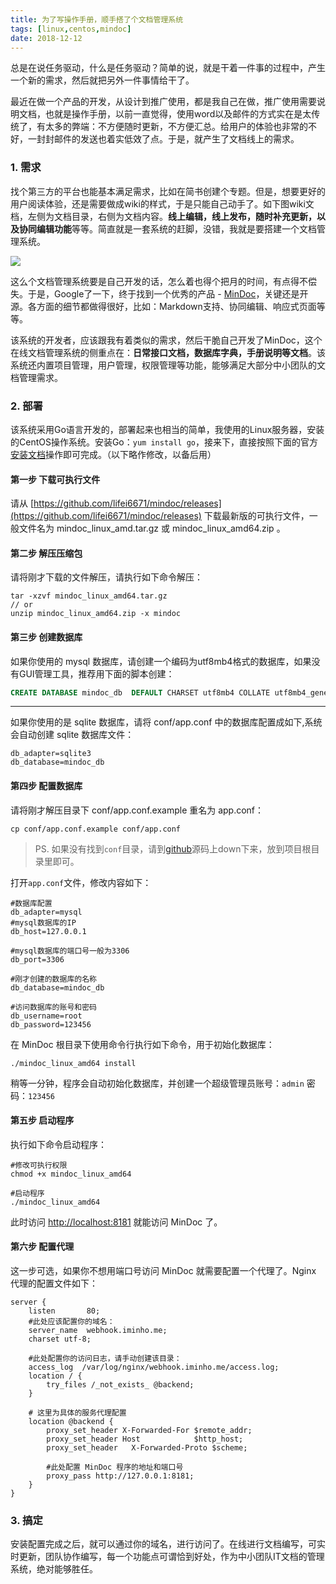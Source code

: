 ```yaml
---
title: 为了写操作手册，顺手搭了个文档管理系统
tags: [linux,centos,mindoc]
date: 2018-12-12
---
```


总是在说任务驱动，什么是任务驱动？简单的说，就是干着一件事的过程中，产生一个新的需求，然后就把另外一件事情给干了。

最近在做一个产品的开发，从设计到推广使用，都是我自己在做，推广使用需要说明文档，也就是操作手册，以前一直觉得，使用word以及邮件的方式实在是太传统了，有太多的弊端：不方便随时更新，不方便汇总。给用户的体验也非常的不好，一封封邮件的发送也着实低效了点。于是，就产生了文档线上的需求。

### 1. 需求
找个第三方的平台也能基本满足需求，比如在简书创建个专题。但是，想要更好的用户阅读体验，还是需要做成wiki的样式，于是只能自己动手了。如下图wiki文档，左侧为文档目录，右侧为文档内容。**线上编辑，线上发布，随时补充更新，以及协同编辑功能**等等。简直就是一套系统的赶脚，没错，我就是要搭建一个文档管理系统。

![](/image/linux/128602-57f95746cc9d711c.png)

这么个文档管理系统要是自己开发的话，怎么着也得个把月的时间，有点得不偿失。于是，Google了一下，终于找到一个优秀的产品 - [MinDoc](https://www.iminho.me/)，关键还是开源。各方面的细节都做得很好，比如：Markdown支持、协同编辑、响应式页面等等。

该系统的开发者，应该跟我有着类似的需求，然后干脆自己开发了MinDoc，这个在线文档管理系统的侧重点在：**日常接口文档，数据库字典，手册说明等文档**。该系统还内置项目管理，用户管理，权限管理等功能，能够满足大部分中小团队的文档管理需求。

### 2. 部署
该系统采用Go语言开发的，部署起来也相当的简单，我使用的Linux服务器，安装的CentOS操作系统。安装Go：`yum install go`，接来下，直接按照下面的官方[安装文档](https://www.iminho.me/wiki/docs/mindoc/mindoc-install.md)操作即可完成。（以下略作修改，以备后用）

#### 第一步 下载可执行文件

请从 [https://github.com/lifei6671/mindoc/releases](https://github.com/lifei6671/mindoc/releases) 下载最新版的可执行文件，一般文件名为 mindoc_linux_amd.tar.gz 或 mindoc_linux_amd64.zip 。

#### 第二步 解压压缩包

请将刚才下载的文件解压，请执行如下命令解压：

```
tar -xzvf mindoc_linux_amd64.tar.gz
// or
unzip mindoc_linux_amd64.zip -x mindoc
```

#### 第三步 创建数据库

如果你使用的 mysql 数据库，请创建一个编码为utf8mb4格式的数据库，如果没有GUI管理工具，推荐用下面的脚本创建：

```sql
CREATE DATABASE mindoc_db  DEFAULT CHARSET utf8mb4 COLLATE utf8mb4_general_ci;
```

---

如果你使用的是 sqlite 数据库，请将 conf/app.conf 中的数据库配置成如下,系统会自动创建 sqlite 数据库文件：

```
db_adapter=sqlite3
db_database=mindoc_db
```

#### 第四步 配置数据库

请将刚才解压目录下 conf/app.conf.example 重名为 app.conf：

```
cp conf/app.conf.example conf/app.conf
```

> PS. 如果没有找到`conf`目录，请到[github](https://github.com/lifei6671/mindoc)源码上down下来，放到项目根目录里即可。

打开`app.conf`文件，修改内容如下：

```
#数据库配置
db_adapter=mysql
#mysql数据库的IP
db_host=127.0.0.1

#mysql数据库的端口号一般为3306
db_port=3306

#刚才创建的数据库的名称
db_database=mindoc_db

#访问数据库的账号和密码
db_username=root
db_password=123456
```

在 MinDoc 根目录下使用命令行执行如下命令，用于初始化数据库：

```
./mindoc_linux_amd64 install
```

稍等一分钟，程序会自动初始化数据库，并创建一个超级管理员账号：`admin` 密码：`123456`

#### 第五步 启动程序

执行如下命令启动程序：

```
#修改可执行权限
chmod +x mindoc_linux_amd64

#启动程序
./mindoc_linux_amd64
```

此时访问 [http://localhost:8181](http://localhost:8181/) 就能访问 MinDoc 了。

#### 第六步 配置代理

这一步可选，如果你不想用端口号访问 MinDoc 就需要配置一个代理了。Nginx 代理的配置文件如下：

```
server {
    listen       80;
    #此处应该配置你的域名：
    server_name  webhook.iminho.me;
    charset utf-8;

    #此处配置你的访问日志，请手动创建该目录：
    access_log  /var/log/nginx/webhook.iminho.me/access.log;
    location / {
        try_files /_not_exists_ @backend;
    }

    # 这里为具体的服务代理配置
    location @backend {
        proxy_set_header X-Forwarded-For $remote_addr;
        proxy_set_header Host            $http_host;
        proxy_set_header   X-Forwarded-Proto $scheme;

        #此处配置 MinDoc 程序的地址和端口号
        proxy_pass http://127.0.0.1:8181;
    }
}
```

### 3. 搞定
安装配置完成之后，就可以通过你的域名，进行访问了。在线进行文档编写，可实时更新，团队协作编写，每一个功能点可谓恰到好处，作为中小团队IT文档的管理系统，绝对能够胜任。